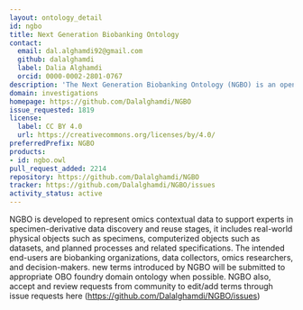 ```yaml
---
layout: ontology_detail
id: ngbo
title: Next Generation Biobanking Ontology
contact:
  email: dal.alghamdi92@gmail.com
  github: dalalghamdi
  label: Dalia Alghamdi
  orcid: 0000-0002-2801-0767
description: 'The Next Generation Biobanking Ontology (NGBO) is an open application ontology representing contextual data about omics digital assets in biobank. The ontology focuses on capturing the information about three main activities: wet bench analysis used to generate omics data, bioinformatics analysis used to analyze and interpret data, and data management.'
domain: investigations
homepage: https://github.com/Dalalghamdi/NGBO
issue_requested: 1819
license:
  label: CC BY 4.0
  url: https://creativecommons.org/licenses/by/4.0/
preferredPrefix: NGBO
products:
- id: ngbo.owl
pull_request_added: 2214
repository: https://github.com/Dalalghamdi/NGBO
tracker: https://github.com/Dalalghamdi/NGBO/issues
activity_status: active
---
```

NGBO is developed to represent omics contextual data to support experts in specimen-derivative data  discovery and reuse stages, it includes real-world physical objects such as specimens, computerized objects such as datasets, and planned processes and related specifications. The intended end-users are biobanking organizations, data collectors, omics researchers, and decision-makers.
new terms introduced by NGBO will be submitted to appropriate OBO foundry domain ontology when possible. NGBO also, accept and review requests from community to edit/add terms through issue requests here (https://github.com/Dalalghamdi/NGBO/issues)
